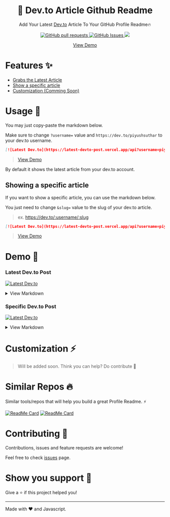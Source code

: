 <p>
  <h1 align="center">🦄 Dev.to Article Github Readme</h1>
  <p align="center">Add Your Latest <a target="_blank" href="https://dev.to">Dev.to</a> Article To Your GitHub Profile Readme🔥</p>
</p>

<p align="center">
  <a href="https://github.com/PiyushSuthar/dev-article-github-readme/pulls">
    <img src="https://img.shields.io/github/issues-pr/piyushsuthar/dev-article-github-readme?style=for-the-badge" alt="GitHub pull requests"/>
  </a>
  <a href="https://github.com/PiyushSuthar/dev-article-github-readme/pulls">
    <img src="https://img.shields.io/github/issues/piyushsuthar/dev-article-github-readme?style=for-the-badge" alt="GitHub Issues"/>
  </a>
  <img src="https://img.shields.io/github/contributors/piyushsuthar/dev-article-github-readme?style=for-the-badge&labelColor=black&logo=github&color=222222"/>
</p>
<p align="center">
  <a href="#demo-">View Demo</a>
</p>

# Features ✨
- [Grabs the Latest Article]()
- [Show a specific article]()
- [Customization (Comming Soon)]()

# Usage 🌈

You may just copy-paste the markdown below.

Make sure to change `?username=` value and `https://dev.to/piyushsuthar` to your dev.to username.
```md
[![Latest Dev.to](https://latest-devto-post.vercel.app/api?username=piyushsuthar)](https://dev.to/piyushsuthar)
```
> [View Demo](#latest-devto-post)

By default it shows the latest article from your dev.to account.

## Showing a specific article

If you want to show a specific article, you can use the markdown below.

You just need to change `&slug=` value to the slug of your dev.to article.
> ex. https://dev.to/:username/:slug

```md
[![Latest Dev.to](https://latest-devto-post.vercel.app/api?username=piyushsuthar&slug=my-instagram-bot-that-posts-covid-19-data-4p05)](https://dev.to/piyushsuthar/my-instagram-bot-that-posts-covid-19-data-4p05)
```
> [View Demo](#specific-devto-post)

# Demo 💎

### Latest Dev.to Post
[![Latest Dev.to](https://latest-devto-post.vercel.app/api?username=piyushsuthar)](https://dev.to/piyushsuthar)
<details>
  <summary>View Markdown</summary>
  
  ```md
[![Latest Dev.to](https://latest-devto-post.vercel.app/api?username=piyushsuthar)](https://dev.to/piyushsuthar)
```

</details>

### Specific Dev.to Post
[![Latest Dev.to](https://latest-devto-post.vercel.app/api?username=piyushsuthar&slug=my-instagram-bot-that-posts-covid-19-data-4p05)](https://dev.to/piyushsuthar/my-instagram-bot-that-posts-covid-19-data-4p05)

<details>
  <summary>View Markdown</summary>
  
```md
[![Latest Dev.to](https://latest-devto-post.vercel.app/api?username=piyushsuthar&slug=my-instagram-bot-that-posts-covid-19-data-4p05)](https://dev.to/piyushsuthar/my-instagram-bot-that-posts-covid-19-data-4p05)
```

</details>

# Customization ⚡
> Will be added soon. Think you can help? Do contribute 🤝

# Similar Repos 🔥
Similar tools/repos that will help you build a great Profile Readme. ⚡

[![ReadMe Card](https://github-readme-stats.vercel.app/api/pin/?username=piyushsuthar&repo=github-readme-quotes)](https://github.com/PiyushSuthar/github-readme-quotes)
[![ReadMe Card](https://github-readme-stats.vercel.app/api/pin/?username=anuraghazra&repo=github-readme-stats)](https://github.com/anuraghazra/github-readme-stats)

# Contributing 🤝
Contributions, issues and feature requests are welcome!

Feel free to check [issues](https://github.com/PiyushSuthar/dev-article-github-readme/issues) page.

# Show you support 🌈
Give a ⭐️ if this project helped you!

---

Made with ❤ and Javascript.
